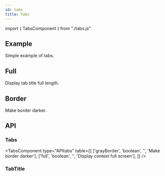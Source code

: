 ```yaml
---
id: tabs
title: Tabs
---
```


import { TabsComponent } from "./tabs.js"

## Example

<p>Simple example of tabs. </p>
<TabsComponent type="id"/>

## Full

<p>Display tab title full length.</p>
<TabsComponent type="full"/>

## Border

<p>Make border darker.</p>
<TabsComponent type="border"/>

## API

### Tabs

<TabsComponent type="APItabs" table={[
['grayBorder', 'boolean', '', 'Make border darker'],
['full', 'boolean', '', 'Display context full screen'],
]} />

### TabTitle

<TabsComponent type="APItabtitle"  />
